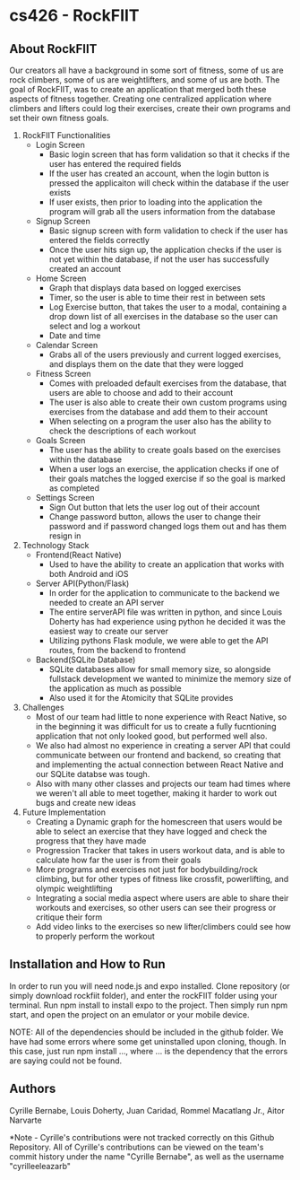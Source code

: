 # cs426 - RockFIIT

## About RockFIIT
Our creators all have a background in some sort of fitness, some of us are rock climbers, some of us are weightlifters, and some of us are both. The goal of RockFIIT, was to create an application that merged both these aspects of fitness together. Creating one centralized application where climbers and lifters could log their exercises, create their own programs and set their own fitness goals. 

1. RockFIIT Functionalities
   - Login Screen
     - Basic login screen that has form validation so that it checks if the user has entered the required fields
     - If the user has created an account, when the login button is pressed the applicaiton will check within the database if the user exists
     - If user exists, then prior to loading into the application the program will grab all the users information from the database   
   - Signup Screen
     - Basic signup screen with form validation to check if the user has entered the fields correctly
     - Once the user hits sign up, the application checks if the user is not yet within the database, if not the user has successfully created an account 
   - Home Screen
     - Graph that displays data based on logged exercises
     - Timer, so the user is able to time their rest in between sets
     - Log Exercise button, that takes the user to a modal, containing a drop down list of all exercises in the database so the user can select and log a workout
     - Date and time
   - Calendar Screen
     - Grabs all of the users previously and current logged exercises, and displays them on the date that they were logged
   - Fitness Screen
     - Comes with preloaded default exercises from the database, that users are able to choose and add to their account
     - The user is also able to create their own custom programs using exercises from the database and add them to their account
     - When selecting on a program the user also has the ability to check the descriptions of each workout
   - Goals Screen
     - The user has the ability to create goals based on the exercises within the database
     - When a user logs an exercise, the application checks if one of their goals matches the logged exercise if so the goal is marked as completed
   - Settings Screen
     - Sign Out button that lets the user log out of their account
     - Change password button, allows the user to change their password and if password changed logs them out and has them resign in
2. Technology Stack
   - Frontend(React Native)
     - Used to have the ability to create an application that works with both Android and iOS 
   - Server API(Python/Flask)
     - In order for the application to communicate to the backend we needed to create an API server
     - The entire serverAPI file was written in python, and since Louis Doherty has had experience using python he decided it was the easiest way to create our server
     - Utilizing pythons Flask module, we were able to get the API routes, from the backend to frontend
   - Backend(SQLite Database)
     - SQLite databases allow for small memory size, so alongside fullstack development we wanted to minimize the memory size of the application as much as possible
     - Also used it for the Atomicity that SQLite provides
3. Challenges
   - Most of our team had little to none experience with React Native, so in the beginning it was difficult for us to create a fully fucntioning application that not only looked good, but performed well also.
   - We also had almost no experience in creating a server API that could communicate between our frontend and backend, so creating that and implementing the actual connection between React Native and our SQLite databse was tough.
   - Also with many other classes and projects our team had times where we weren't all able to meet together, making it harder to work out bugs and create new ideas
4. Future Implementation
   - Creating a Dynamic graph for the homescreen that users would be able to select an exercise that they have logged and check the progress that they have made
   - Progression Tracker that takes in users workout data, and is able to calculate how far the user is from their goals
   - More programs and exercises not just for bodybuilding/rock climbing, but for other types of fitness like crossfit, powerlifting, and olympic weightlifting
   - Integrating a social media aspect where users are able to share their workouts and exercises, so other users can see their progress or critique their form
   - Add video links to the exercises so new lifter/climbers could see how to properly perform the workout

## Installation and How to Run
In order to run you will need node.js and expo installed. Clone repository (or simply download rockfiit folder), and enter the rockFIIT folder using your terminal. Run npm install to install expo to the project. Then simply run npm start, and open the project on an emulator or your mobile device.
  
NOTE: All of the dependencies should be included in the github folder. We have had some errors where some get uninstalled upon cloning, though. In this case, just run npm install ..., where ... is the dependency that the errors are saying could not be found. 

## Authors
Cyrille Bernabe, Louis Doherty, Juan Caridad, Rommel Macatlang Jr., Aitor Narvarte

*Note - Cyrille's contributions were not tracked correctly on this Github Repository. All of Cyrille's contributions can be viewed on the team's commit history under the name "Cyrille Bernabe", as well as the username "cyrilleeleazarb"
